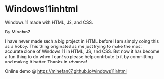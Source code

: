 # Windows11inhtml
Windows 11 made with HTML, JS, and CSS.

By Minefan7

I have never made such a big project in HTML before! I am simply doing this as a hobby. This thing originated as me just trying to make the most accurate clone of Windows 11 in HTML, JS, and CSS. But now it has become a fun thing to do when I can! so please help contrbute to it by committing and making it better. Thanks in advance!

Online demo @ https://minefan07.github.io/windows11inhtml
